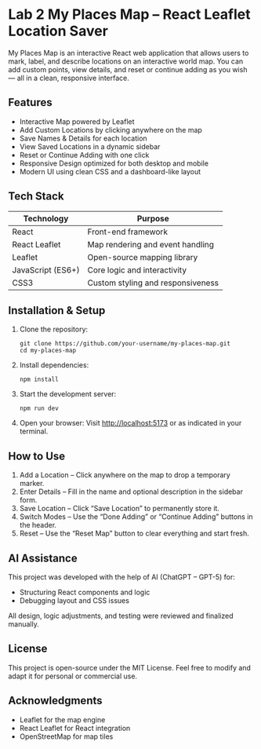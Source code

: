 # Lab 2 My Places Map – React Leaflet Location Saver

My Places Map is an interactive React web application that allows users to mark, label, and describe locations on an interactive world map. You can add custom points, view details, and reset or continue adding as you wish — all in a clean, responsive interface.

## Features

* Interactive Map powered by Leaflet
* Add Custom Locations by clicking anywhere on the map
* Save Names & Details for each location
* View Saved Locations in a dynamic sidebar
* Reset or Continue Adding with one click
* Responsive Design optimized for both desktop and mobile
* Modern UI using clean CSS and a dashboard-like layout

## Tech Stack

| Technology        | Purpose                           |
| ----------------- | --------------------------------- |
| React             | Front-end framework               |
| React Leaflet     | Map rendering and event handling  |
| Leaflet           | Open-source mapping library       |
| JavaScript (ES6+) | Core logic and interactivity      |
| CSS3              | Custom styling and responsiveness |

## Installation & Setup

1. Clone the repository:

   ```
   git clone https://github.com/your-username/my-places-map.git
   cd my-places-map
   ```

2. Install dependencies:

   ```
   npm install
   ```

3. Start the development server:

   ```
   npm run dev
   ```

4. Open your browser:
   Visit [http://localhost:5173](http://localhost:5173) or as indicated in your terminal.

## How to Use

1. Add a Location – Click anywhere on the map to drop a temporary marker.
2. Enter Details – Fill in the name and optional description in the sidebar form.
3. Save Location – Click “Save Location” to permanently store it.
4. Switch Modes – Use the “Done Adding” or “Continue Adding” buttons in the header.
5. Reset – Use the “Reset Map” button to clear everything and start fresh.

## AI Assistance

This project was developed with the help of AI (ChatGPT – GPT-5) for:

* Structuring React components and logic
* Debugging layout and CSS issues

All design, logic adjustments, and testing were reviewed and finalized manually.

## License

This project is open-source under the MIT License. Feel free to modify and adapt it for personal or commercial use.

## Acknowledgments

* Leaflet for the map engine
* React Leaflet for React integration
* OpenStreetMap for map tiles
